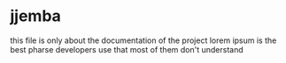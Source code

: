 # jjemba
this file is only about the documentation of the project
lorem ipsum is the best pharse developers use that most of them don't understand
